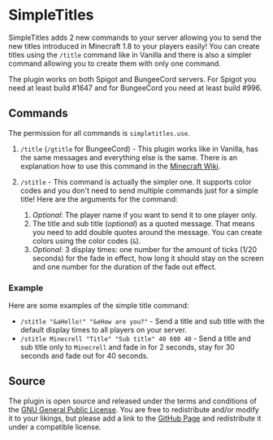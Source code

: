 # SimpleTitles

SimpleTitles adds 2 new commands to your server allowing you to send the new titles introduced in Minecraft 1.8 to your players easily! You can create titles using the `/title` command like in Vanilla and there is also a simpler command allowing you to create them with only one command.

The plugin works on both Spigot and BungeeCord servers. For Spigot you need at least build #1647 and for BungeeCord you need at least build #996.

## Commands
The permission for all commands is `simpletitles.use`.

1.  `/title` (`/gtitle` for BungeeCord) - This plugin works like in Vanilla, has the same messages and everything else is the same. There is an explanation how to use this command in the [Minecraft Wiki](http://minecraft.gamepedia.com/Commands#title).
2.  `/stitle` - This command is actually the simpler one. It supports color codes and you don't need to send multiple commands just for a simple title! Here are the arguments for the command:

    1.  _Optional_: The player name if you want to send it to one player only.
    2.  The title and sub title (_optional_) as a quoted message. That means you need to add double quotes around the message. You can create colors using the color codes (`&`).
    3.  _Optional_: 3 display times: one number for the amount of ticks (1/20 seconds) for the fade in effect, how long it should stay on the screen and one number for the duration of the fade out effect.

### Example
Here are some examples of the simple title command:

- `/stitle "&aHello!" "&eHow are you?"` - Send a title and sub title with the default display times to all players on your server.
- `/stitle Minecrell "Title" "Sub title" 40 600 40` - Send a title and sub title only to `Minecrell` and fade in for 2 seconds, stay for 30 seconds and fade out for 40 seconds.

## Source
The plugin is open source and released under the terms and conditions of the [GNU General Public License](http://www.gnu.org/licenses/gpl-3.0). You are free to redistribute and/or modify it to your likings, but please add a link to the [GitHub Page](https://github.com/Minecrell/SimpleTitles) and redistribute it under a compatible license.

